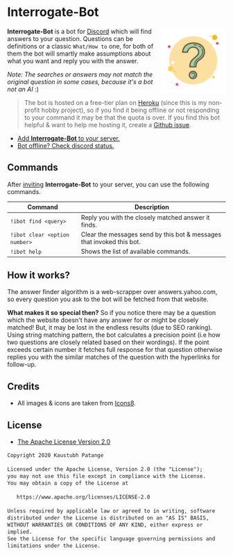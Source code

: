 # Interrogate-Bot

[<img src="art/logo.svg" height="150px" alt="Wiki-Bot" align="right" />](https://discord.com/api/oauth2/authorize?client_id=787565956989452309&permissions=522304&scope=bot)

**Interrogate-Bot** is a bot for [Discord](https://discord.com/) which will find answers to your question. Questions can be definitions or a classic `What/How to` one, for both of them the bot will smartly make assumptions about what you want and reply you with the answer.

_Note: The searches or answers may not match the original question in some cases, because it's a bot not an AI_ :)

> The bot is hosted on a free-tier plan on [Heroku](https://heroku.com/) (since this is my non-profit hobby project), so if you find it being offline or not responding to your command it may be that the quota is over. If you find this bot helpful & want to help me hosting it, create a [Github issue](https://github.com/KaustubhPatange/interrogate-bot/issues).

- [Add **Interrogate-Bot** to your server.](https://discord.com/api/oauth2/authorize?client_id=787565956989452309&permissions=522304&scope=bot)
- [Bot offline? Check discord status.](https://discordstatus.com/)

## Commands

After [inviting](https://discord.com/api/oauth2/authorize?client_id=787565956989452309&permissions=522304&scope=bot) **Interrogate-Bot** to your server, you can use the following commands.

| Command                       | Description                                                           |
| ----------------------------- | --------------------------------------------------------------------- |
| `!ibot find <query>`          | Reply you with the closely matched answer it finds.                   |
| `!ibot clear <option number>` | Clear the messages send by this bot & messages that invoked this bot. |
| `!ibot help`                  | Shows the list of available commands.                                 |

## How it works?

The answer finder algorithm is a web-scrapper over answers.yahoo.com, so every question you ask to the bot will be fetched from that website.

**What makes it so special then?** So if you notice there may be a question which the website doesn't have any answer for or might be closely matched! But, it may be lost in the endless results (due to SEO ranking). Using string matching pattern, the bot calculates a precision point (i.e how two questions are closely related based on their wordings). If the point exceeds certain number it fetches full response for that question otherwise replies you with the similar matches of the question with the hyperlinks for follow-up.

## Credits

- All images & icons are taken from [Icons8](https://icons8.com/).

## License

- [The Apache License Version 2.0](https://www.apache.org/licenses/LICENSE-2.0.txt)

```
Copyright 2020 Kaustubh Patange

Licensed under the Apache License, Version 2.0 (the "License");
you may not use this file except in compliance with the License.
You may obtain a copy of the License at

   https://www.apache.org/licenses/LICENSE-2.0

Unless required by applicable law or agreed to in writing, software
distributed under the License is distributed on an "AS IS" BASIS,
WITHOUT WARRANTIES OR CONDITIONS OF ANY KIND, either express or implied.
See the License for the specific language governing permissions and
limitations under the License.
```
